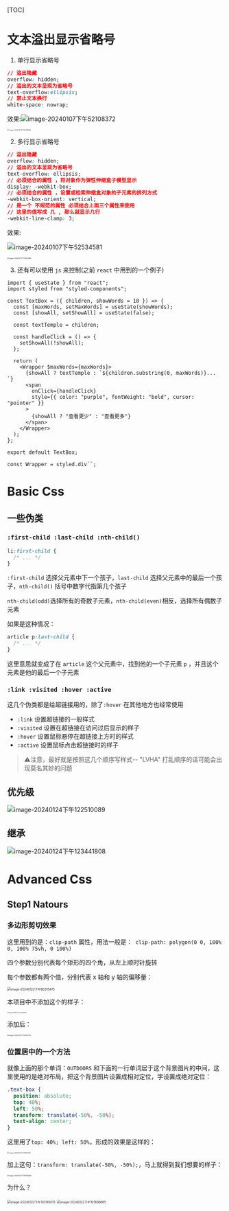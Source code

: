 [TOC]



# 文本溢出显示省略号

1. 单行显示省略号

```css
// 溢出隐藏
overflow: hidden;
// 溢出的文本呈现为省略号
text-overflow:ellipsis;
// 禁止文本换行
white-space: nowrap;
```

效果:![image-20240107下午52108372](./css笔记.assets/image-20240107下午52108372.png)

<img src="./css笔记.assets/image-20240107下午52128300.png" alt="image-20240107下午52128300" style="zoom:25%;" />



2. 多行显示省略号

```css
// 溢出隐藏
overflow: hidden;
// 溢出的文本呈现为省略号
text-overflow: ellipsis;
// 必须结合的属性 ，将对象作为弹性伸缩盒子模型显示
display: -webkit-box;
// 必须结合的属性 ，设置或检索伸缩盒对象的子元素的排列方式
-webkit-box-orient: vertical;
// 是一个 不规范的属性 必须结合上面三个属性来使用
// 这里的值写成 几 , 那么就显示几行
-webkit-line-clamp: 3;
```

效果:

![image-20240107下午52534581](./css笔记.assets/image-20240107下午52534581.png)

<img src="./css笔记.assets/image-20240107下午52542880.png" alt="image-20240107下午52542880" style="zoom:25%;" />



3. 还有可以使用 `js` 来控制(之前 `react` 中用到的一个例子)

```react
import { useState } from "react";
import styled from "styled-components";

const TextBox = ({ children, showWords = 10 }) => {
  const [maxWords, setMaxWords] = useState(showWords);
  const [showAll, setShowAll] = useState(false);

  const textTemple = children;

  const handleClick = () => {
    setShowAll(!showAll);
  };

  return (
    <Wrapper $maxWords={maxWords}>
      {showAll ? textTemple : `${children.substring(0, maxWords)}... `}
      <span
        onClick={handleClick}
        style={{ color: "purple", fontWeight: "bold", cursor: "pointer" }}
      >
        {showAll ? "查看更少" : "查看更多"}
      </span>
    </Wrapper>
  );
};

export default TextBox;

const Wrapper = styled.div``;

```



# Basic Css

## 一些伪类

### `:first-child :last-child :nth-child()`

```css
li:first-child {
  /* ... */
}
```

`:first-child` 选择父元素中下一个孩子，`last-child` 选择父元素中的最后一个孩子，`nth-child()` 括号中数字代指第几个孩子

`nth-child(odd)`选择所有的奇数子元素，`nth-child(even)`相反，选择所有偶数子元素

如果是这种情况：

```css
article p:last-child {
  /* ... */
}
```

这里意思就变成了在 `article` 这个父元素中，找到他的一个子元素 `p` ，并且这个元素是他的最后一个子元素



### `:link :visited :hover :active`

这几个伪类都是给超链接用的，除了`:hover` 在其他地方也经常使用

- `:link` 设置超链接的一般样式
- `:visited` 设置在超链接在访问过后显示的样子
- `:hover` 设置鼠标悬停在超链接上方时的样式
- `:active` 设置鼠标点击超链接时的样子

>  ⚠️注意，最好就是按照这几个顺序写样式-- "LVHA" 打乱顺序的话可能会出现莫名其妙的问题



## 优先级

<img src="./css%E7%AC%94%E8%AE%B0.assets/image-20240124%E4%B8%8B%E5%8D%88122510089.png" alt="image-20240124下午122510089"  />



## 继承

![image-20240124下午123441808](./css%E7%AC%94%E8%AE%B0.assets/image-20240124%E4%B8%8B%E5%8D%88123441808.png)





# Advanced Css

## Step1 Natours

### 多边形剪切效果

这里用到的是：`clip-path` 属性，用法一般是：` clip-path: polygon(0 0, 100% 0, 100% 75vh, 0 100%)`

四个参数分别代表每个矩形的四个角，从左上顺时针旋转

每个参数都有两个值，分别代表 x 轴和 y 轴的偏移量：

<img src="./css%E7%AC%94%E8%AE%B0.assets/image-20240122%E4%B8%8B%E5%8D%8860315475-5917810.png" alt="image-20240122下午60315475" style="zoom: 50%;" />

本项目中不添加这个的样子：

<img src="./css%E7%AC%94%E8%AE%B0.assets/image-20240122%E4%B8%8B%E5%8D%8860440872.png" alt="image-20240122下午60440872" style="zoom:20%;" />

添加后：

<img src="./css%E7%AC%94%E8%AE%B0.assets/image-20240122%E4%B8%8B%E5%8D%8860507129.png" alt="image-20240122下午60507129" style="zoom:25%;" />



### 位置居中的一个方法

就像上面的那个单词：`OUTDOORS` 和下面的一行单词居于这个背景图片的中间，这里使用的是绝对布局，把这个背景图片设置成相对定位，字设置成绝对定位：

```css
.text-box {
  position: absolute;
  top: 40%;
  left: 50%;
  transform: translate(-50%, -50%);
  text-align: center;
}
```

这里用了`top: 40%; left: 50%`，形成的效果是这样的：

<img src="./css%E7%AC%94%E8%AE%B0.assets/image-20240122%E4%B8%8B%E5%8D%8895817230.png" alt="image-20240122下午95817230" style="zoom:25%;" />

加上这句：`transform: translate(-50%, -50%);`，马上就得到我们想要的样子：

<img src="./css%E7%AC%94%E8%AE%B0.assets/image-20240122%E4%B8%8B%E5%8D%8895906208.png" alt="image-20240122下午95906208" style="zoom:25%;" />

为什么？

<img src="./css%E7%AC%94%E8%AE%B0.assets/image-20240122%E4%B8%8B%E5%8D%88101745015.png" alt="image-20240122下午101745015" style="zoom: 50%;" />

<img src="./css%E7%AC%94%E8%AE%B0.assets/image-20240122%E4%B8%8B%E5%8D%88101836665.png" alt="image-20240122下午101836665" style="zoom:50%;" />



​	
